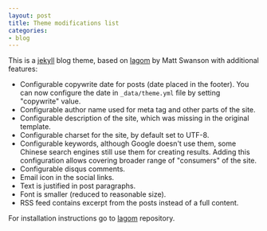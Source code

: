 ```yaml
---
layout: post
title: Theme modifications list
categories:
- blog
---
```


This is a [jekyll](http://jekyllrb.com/) blog theme, based on [lagom](https://github.com/swanson/lagom) by Matt Swanson with additional features:

* Configurable copywrite date for posts (date placed in the footer). You can now configure the date in `_data/theme.yml` file by setting "copywrite" value.
* Configurable author name used for meta tag and other parts of the site.
* Configurable description of the site, which was missing in the original template.
* Configurable charset for the site, by default set to UTF-8.
* Configurable keywords, although Google doesn't use them, some Chinese search engines still use them for creating results. Adding this configuration allows covering broader range of "consumers" of the site.
* Configurable disqus comments.
* Email icon in the social links.
* Text is justified in post paragraphs.
* Font is smaller (reduced to reasonable size).
* RSS feed contains excerpt from the posts instead of a full content.

For installation instructions go to [lagom](https://github.com/swanson/lagom) repository.
